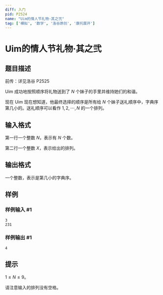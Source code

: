 ```yaml
---
diff: 入门
pid: P2524
name: "Uim的情人节礼物·其之弐"
tag: ['模拟', '数学', '洛谷原创', '康托展开']
---
```

# Uim的情人节礼物·其之弐
## 题目描述

前传：详见洛谷 P2525

Uim 成功地按照顺序将礼物送到了 $N$ 个妹子的手里并维持她们的和谐。

现在 Uim 现在想知道，他最终选择的顺序是所有给 $N$ 个妹子送礼顺序中，字典序第几小的。送礼顺序可以看作 $1,2,\cdots,N$ 的一个排列。
## 输入格式

第一行一个整数 $N$，表示有 $N$ 个数。

第二行一个整数 $X$，表示给出的排列。

## 输出格式

一个整数，表示是第几小的字典序。

## 样例

### 样例输入 #1
```
3
231
```
### 样例输出 #1
```
4
```
## 提示

$1\le N \le 9$。

请注意输入的排列没有空格。

